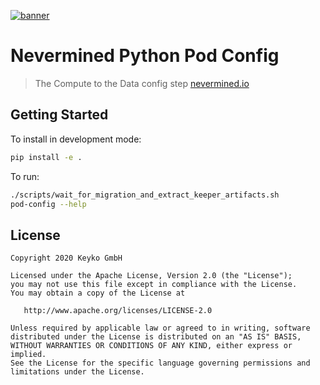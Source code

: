 [![banner](https://raw.githubusercontent.com/keyko-io/assets/master/images/logo/nevermined_logo_1.png)](https://nevermined.io)

# Nevermined Python Pod Config

> The Compute to the Data config step
> [nevermined.io](https://nevermined.io)


## Getting Started

To install in development mode:

```bash
pip install -e .
```

To run:

```bash
./scripts/wait_for_migration_and_extract_keeper_artifacts.sh
pod-config --help
```


## License

```
Copyright 2020 Keyko GmbH

Licensed under the Apache License, Version 2.0 (the "License");
you may not use this file except in compliance with the License.
You may obtain a copy of the License at

   http://www.apache.org/licenses/LICENSE-2.0

Unless required by applicable law or agreed to in writing, software
distributed under the License is distributed on an "AS IS" BASIS,
WITHOUT WARRANTIES OR CONDITIONS OF ANY KIND, either express or implied.
See the License for the specific language governing permissions and
limitations under the License.
```
